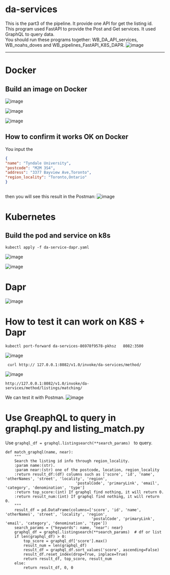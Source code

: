# da-services
This is the part3 of the pipeline.  It provide one API for get the listing id.          
This program used FastAPI to provide the Post and Get services. It used GraphQL to query data.     
You should run these programs together: WB_DA_API_services, WB_noahs_doves and WB_pipelines_FastAPI_K8S_DAPR.
![image](https://user-images.githubusercontent.com/75282285/150705586-204a54d4-c5b8-4726-b5b9-1764d6b0ae9e.png)

---
# Docker
## Build an image on Docker
![image](https://user-images.githubusercontent.com/75282285/147958936-9f71fd81-3601-4f94-91bb-b2a93f62fbf4.png)

![image](https://user-images.githubusercontent.com/75282285/147958976-ea9b63d0-a6ea-4c91-bfa6-7ef61420e53a.png)

![image](https://user-images.githubusercontent.com/75282285/147959095-36f762d1-d257-4bd5-ac5e-674ae2639a26.png)

## How to confirm it works OK on Docker
You input the 
  
```json  
{
"name": "Tyndale University",
"postcode": "M2M 3S4",
"address": "3377 Bayview Ave,Toronto",
"region_locality": "Toronto,Ontario"
}
  
```
then you will see this result in the Postman:
![image](https://user-images.githubusercontent.com/75282285/147959279-5653129b-9f31-4ced-bf1f-60370a4cf72d.png)

# Kubernetes
## Build the pod and service on k8s
~~~
kubectl apply -f da-service-dapr.yaml
~~~
![image](https://user-images.githubusercontent.com/75282285/150704964-16a41d2a-1f6a-45de-8616-cdc094e8a42a.png)

![image](https://user-images.githubusercontent.com/75282285/150704975-225e1576-259f-4b5d-b5d3-931dabb20110.png)

# Dapr

![image](https://user-images.githubusercontent.com/75282285/150705135-a93a0283-0ae0-43fb-b699-752aba3a2ccb.png)

# How to test it can work on K8S + Dapr

~~~
kubectl port-forward da-services-86978f9578-pkhsz   8082:3500
~~~

![image](https://user-images.githubusercontent.com/75282285/150705052-bb8d0d6a-9faf-478f-9a8c-41ca72cf02a6.png)

~~~
 curl http:// 127.0.0.1:8082/v1.0/invoke/da-services/method/
~~~
![image](https://user-images.githubusercontent.com/75282285/150705088-c6c15b1f-352e-4bca-b8be-22ec9531a6fc.png)


~~~
http://127.0.0.1:8082/v1.0/invoke/da-services/method/listings/matching/
~~~
We can test it with Postman.
![image](https://user-images.githubusercontent.com/75282285/150705104-245ea9f1-d2cc-4404-8fab-1220175d465c.png)

# Use GreaphQL to query in graphql.py and listing_match.py
Use `graphql_df = graphql.listingsearch(**search_params) ` to query.
~~~
def match_graphql(name, near):
    """
    Search the listing id info through region_locality.
    :param name:(str).
    :param near:(str) one of the postcode, location, region_locality
    :return result_df:(df) columns such as ['score', 'id', 'name', 'otherNames', 'street', 'locality', 'region',
                               'postalCode', 'primaryLink', 'email', 'category', 'denomination', 'type']
    :return top_score:(int) If graphql find nothing, it will return 0.
    :return result_num:(int) If graphql find nothing, it will return 0.
    """
    result_df = pd.DataFrame(columns=['score', 'id', 'name', 'otherNames', 'street', 'locality', 'region',
                                      'postalCode', 'primaryLink', 'email', 'category', 'denomination', 'type'])
    search_params = {"keywords": name, "near": near}
    graphql_df = graphql.listingsearch(**search_params)  # df or list
    if len(graphql_df) > 0:
        top_score = graphql_df['score'].max()
        result_num = len(graphql_df)
        result_df = graphql_df.sort_values('score', ascending=False)
        result_df.reset_index(drop=True, inplace=True)
        return result_df, top_score, result_num
    else:
        return result_df, 0, 0
~~~



